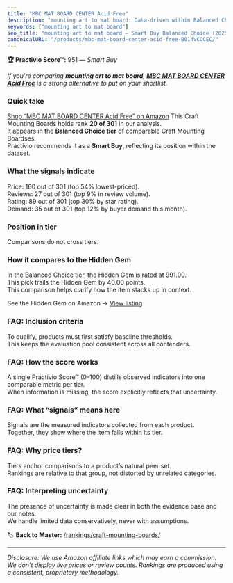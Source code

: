 ```yaml
---
title: "MBC MAT BOARD CENTER Acid Free"
description: "mounting art to mat board: Data-driven within Balanced Choice ranking using the Practivio Score™. Positioned by quality, value, demand, findability, momentum."
keywords: ["mounting art to mat board"]
seo_title: "mounting art to mat board — Smart Buy Balanced Choice (2025)"
canonicalURL: "/products/mbc-mat-board-center-acid-free-B014VCOCEC/"
---
```


**🏆 Practivio Score™:** 951 — _Smart Buy_


*If you're comparing **mounting art to mat board**, **[MBC MAT BOARD CENTER Acid Free](https://www.amazon.com/dp/B014VCOCEC?tag=practivio-20)** is a strong alternative to put on your shortlist.*
### Quick take
[Shop “MBC MAT BOARD CENTER Acid Free” on Amazon](https://www.amazon.com/dp/B014VCOCEC?tag=practivio-20)
This Craft Mounting Boards holds rank **20 of 301** in our analysis.  
It appears in the **Balanced Choice tier** of comparable Craft Mounting Boardses.  
Practivio recommends it as a **Smart Buy**, reflecting its position within the dataset.

### What the signals indicate
Price: 160 out of 301 (top 54% lowest-priced).  
Reviews: 27 out of 301 (top 9% in review volume).  
Rating: 89 out of 301 (top 30% by star rating).  
Demand: 35 out of 301 (top 12% by buyer demand this month).

### Position in tier
Comparisons do not cross tiers.

### How it compares to the Hidden Gem
In the Balanced Choice tier, the Hidden Gem is rated at 991.00.  
This pick trails the Hidden Gem by 40.00 points.  
This comparison helps clarify how the item stacks up in context.  

See the Hidden Gem on Amazon → [View listing](https://www.amazon.com/dp/B00PEFCUKO?tag=practivio-20)

### FAQ: Inclusion criteria
To qualify, products must first satisfy baseline thresholds.  
This keeps the evaluation pool consistent across all contenders.

### FAQ: How the score works
A single Practivio Score™ (0–100) distills observed indicators into one comparable metric per tier.  
When information is missing, the score explicitly reflects that uncertainty.

### FAQ: What “signals” means here
Signals are the measured indicators collected from each product.  
Together, they show where the item falls within its tier.

### FAQ: Why price tiers?
Tiers anchor comparisons to a product’s natural peer set.  
Rankings are relative to that group, not distorted by unrelated categories.

### FAQ: Interpreting uncertainty
The presence of uncertainty is made clear in both the evidence base and our notes.  
We handle limited data conservatively, never with assumptions.


🏷️ **Back to Master:** [/rankings/craft-mounting-boards/](/rankings/craft-mounting-boards/)

---
_Disclosure: We use Amazon affiliate links which may earn a commission. We don’t display live prices or review counts. Rankings are produced using a consistent, proprietary methodology._
